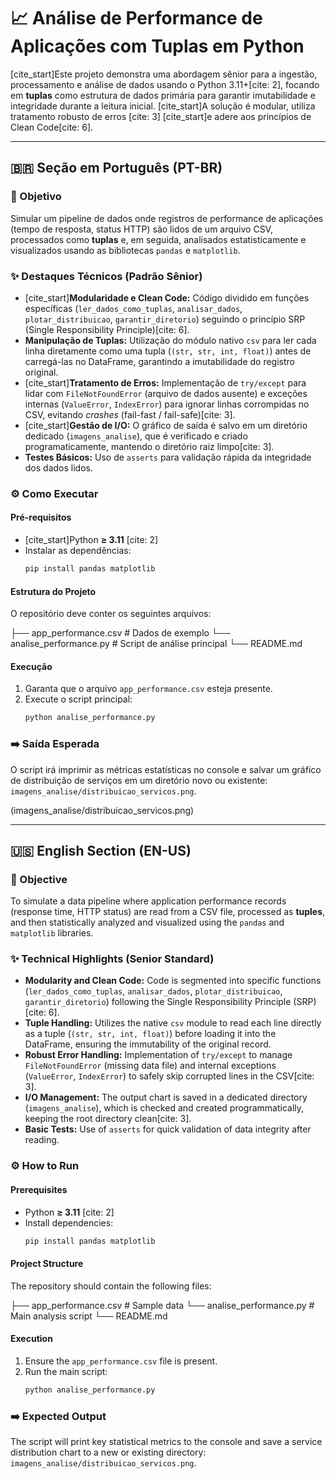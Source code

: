 # 📈 Análise de Performance de Aplicações com Tuplas em Python

[cite_start]Este projeto demonstra uma abordagem sênior para a ingestão, processamento e análise de dados usando o Python 3.11+[cite: 2], focando em **tuplas** como estrutura de dados primária para garantir imutabilidade e integridade durante a leitura inicial. [cite_start]A solução é modular, utiliza tratamento robusto de erros [cite: 3] [cite_start]e adere aos princípios de Clean Code[cite: 6].

---

## 🇧🇷 Seção em Português (PT-BR)

### 🚀 Objetivo

Simular um pipeline de dados onde registros de performance de aplicações (tempo de resposta, status HTTP) são lidos de um arquivo CSV, processados como **tuplas** e, em seguida, analisados estatisticamente e visualizados usando as bibliotecas `pandas` e `matplotlib`.

### ✨ Destaques Técnicos (Padrão Sênior)

* [cite_start]**Modularidade e Clean Code:** Código dividido em funções específicas (`ler_dados_como_tuplas`, `analisar_dados`, `plotar_distribuicao`, `garantir_diretorio`) seguindo o princípio SRP (Single Responsibility Principle)[cite: 6].
* **Manipulação de Tuplas:** Utilização do módulo nativo `csv` para ler cada linha diretamente como uma tupla (`(str, str, int, float)`) antes de carregá-las no DataFrame, garantindo a imutabilidade do registro original.
* [cite_start]**Tratamento de Erros:** Implementação de `try/except` para lidar com `FileNotFoundError` (arquivo de dados ausente) e exceções internas (`ValueError`, `IndexError`) para ignorar linhas corrompidas no CSV, evitando *crashes* (fail-fast / fail-safe)[cite: 3].
* [cite_start]**Gestão de I/O:** O gráfico de saída é salvo em um diretório dedicado (`imagens_analise`), que é verificado e criado programaticamente, mantendo o diretório raiz limpo[cite: 3].
* **Testes Básicos:** Uso de `asserts` para validação rápida da integridade dos dados lidos.

### ⚙️ Como Executar

#### Pré-requisitos
* [cite_start]Python **≥ 3.11** [cite: 2]
* Instalar as dependências:
    ```bash
    pip install pandas matplotlib
    ```

#### Estrutura do Projeto
O repositório deve conter os seguintes arquivos:

├── app_performance.csv # Dados de exemplo └── analise_performance.py # Script de análise principal └── README.md

#### Execução
1.  Garanta que o arquivo `app_performance.csv` esteja presente.
2.  Execute o script principal:
    ```bash
    python analise_performance.py
    ```

### ➡️ Saída Esperada
O script irá imprimir as métricas estatísticas no console e salvar um gráfico de distribuição de serviços em um diretório novo ou existente: `imagens_analise/distribuicao_servicos.png`.

(imagens_analise/distribuicao_servicos.png)

---

## 🇺🇸 English Section (EN-US)

### 🚀 Objective

To simulate a data pipeline where application performance records (response time, HTTP status) are read from a CSV file, processed as **tuples**, and then statistically analyzed and visualized using the `pandas` and `matplotlib` libraries.

### ✨ Technical Highlights (Senior Standard)

* **Modularity and Clean Code:** Code is segmented into specific functions (`ler_dados_como_tuplas`, `analisar_dados`, `plotar_distribuicao`, `garantir_diretorio`) following the Single Responsibility Principle (SRP)[cite: 6].
* **Tuple Handling:** Utilizes the native `csv` module to read each line directly as a tuple (`(str, str, int, float)`) before loading it into the DataFrame, ensuring the immutability of the original record.
* **Robust Error Handling:** Implementation of `try/except` to manage `FileNotFoundError` (missing data file) and internal exceptions (`ValueError`, `IndexError`) to safely skip corrupted lines in the CSV[cite: 3].
* **I/O Management:** The output chart is saved in a dedicated directory (`imagens_analise`), which is checked and created programmatically, keeping the root directory clean[cite: 3].
* **Basic Tests:** Use of `asserts` for quick validation of data integrity after reading.

### ⚙️ How to Run

#### Prerequisites
* Python **≥ 3.11** [cite: 2]
* Install dependencies:
    ```bash
    pip install pandas matplotlib
    ```

#### Project Structure
The repository should contain the following files:

├── app_performance.csv # Sample data └── analise_performance.py # Main analysis script └── README.md

#### Execution
1.  Ensure the `app_performance.csv` file is present.
2.  Run the main script:
    ```bash
    python analise_performance.py
    ```

### ➡️ Expected Output
The script will print key statistical metrics to the console and save a service distribution chart to a new or existing directory: `imagens_analise/distribuicao_servicos.png`.
